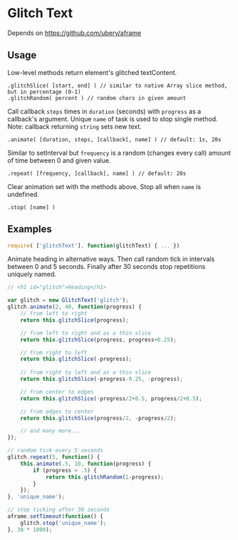 # Glitch Text
Depends on https://github.com/ubery/aframe

## Usage
Low-level methods return element's glitched textContent.

```
.glitchSlice( [start, end] ) // similar to native Array slice method, but in percentage (0-1)
.glitchRandom( percent ) // random chars in given amount
```

Call callback `steps` times in `duration` (seconds) with `progress` as a callback's argument. Unique `name` of task is used to stop single method. Note: callback returning `string` sets new text.

```
.animate( [duration, steps, ]callback[, name] ) // default: 1s, 20s
```

Similar to setInterval but `frequency` is a random (changes every call) amount of time between 0 and given value.

```
.repeat( [frequency, ]callback[, name] ) // default: 20s
```

Clear animation set with the methods above. Stop all when `name` is undefined.

```
.stop( [name] )
```

## Examples

```javascript
require( ['glitchText'], function(glitchText) { ... })
```

Animate heading in alternative ways. Then call random tick in intervals between 0 and 5 seconds. Finally after 30 seconds stop repetitions uniquely named.

```javascript
// <h1 id="glitch">Heading</h1>

var glitch = new GlitchText('glitch');
glitch.animate(2, 40, function(progress) {
    // from left to right
    return this.glitchSlice(progress);

    // from left to right and as a thin slice
    return this.glitchSlice(progress, progress+0.25);

    // from right to left
    return this.glitchSlice(-progress);
    
    // from right to left and as a thin slice
    return this.glitchSlice(-progress-0.25, -progress);

    // from center to edges
    return this.glitchSlice(-progress/2+0.5, progress/2+0.5);

    // from edges to center
    return this.glitchSlice(progress/2, -progress/2);

    // and many more...
});

// random tick every 5 seconds
glitch.repeat(5, function() {
    this.animate(.5, 10, function(progress) {
        if (progress > .5) {
            return this.glitchRandom(1-progress);
        }
    });
}, 'unique_name');

// stop ticking after 30 seconds
aframe.setTimeout(function() {
    glitch.stop('unique_name');
}, 30 * 1000);
```
